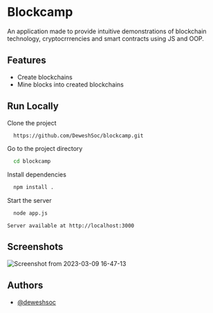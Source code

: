 # Blockcamp
An application made to provide intuitive demonstrations of blockchain technology, cryptocrrrencies and smart contracts using JS and OOP.

## Features

- Create blockchains
- Mine blocks into created blockchains

## Run Locally

Clone the project

```bash
  https://github.com/DeweshSoc/blockcamp.git
```

Go to the project directory

```bash
  cd blockcamp
```

Install dependencies

```bash
  npm install .
```

Start the server

```bash
  node app.js
```
``Server available at http://localhost:3000``


## Screenshots


![Screenshot from 2023-03-09 16-47-13](https://user-images.githubusercontent.com/60105121/224007914-0623e86c-86c9-4142-9b83-99126684c73d.png)


## Authors

- [@deweshsoc](https://www.github.com/deweshsoc)

